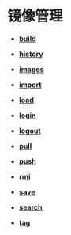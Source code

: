 # 镜像管理<a name="ZH-CN_TOPIC_0184808261"></a>

-   **[build](build.md)**  

-   **[history](history.md)**  

-   **[images](images.md)**  

-   **[import](import.md)**  

-   **[load](load.md)**  

-   **[login](login.md)**  

-   **[logout](logout.md)**  

-   **[pull](pull.md)**  

-   **[push](push.md)**  

-   **[rmi](rmi.md)**  

-   **[save](save.md)**  

-   **[search](search.md)**  

-   **[tag](tag.md)**  


